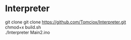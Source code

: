 # Interpreter

git clone git clone https://github.com/Tomciox/Interpreter.git  
chmod+x build.sh  
./Interpreter Main2.ino  
